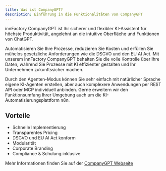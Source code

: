 ```yaml
---
title: Was ist CompanyGPT?
description: Einführung in die Funktionalitäten von CompanyGPT
---
```


innFactory CompanyGPT ist Ihr sicherer und flexibler KI-Assistent für höchste Produktivität, angelehnt an die intuitive Oberfläche und Funktionen von ChatGPT.

Automatisieren Sie Ihre Prozesse, reduzieren Sie Kosten und erfüllen Sie mühelos gesetzliche Anforderungen wie die DSGVO und den EU AI Act. Mit unserem innFactory CompanyGPT behalten Sie die volle Kontrolle über Ihre Daten, während Sie Prozesse mit KI effizienter gestalten und Ihr Unternehmen zukunftssicher machen.

Durch den Agenten-Modus können Sie sehr einfach mit natürlicher Sprache eigene KI-Agenten erstellen, aber auch komplexere Anwendungen per REST API oder MCP individuell anbinden. Gerne erweitern wir den Funktionsumfang Ihrer Umgebung auch um die KI-Automatisierungsplattform n8n.

## Vorteile

- Schnelle Implementierung
- Transparentes Pricing
- DSGVO und EU AI Act konform
- Modularität
- Corporate Branding
- Compliance & Schulung inklusive

Mehr Informationen finden Sie auf der <a href="https://innfactory.ai/company-gpt-dsgvo-konformes-chatgpt-fur-ihr-unternehmen/" target="_blank">CompanyGPT Webseite</a>